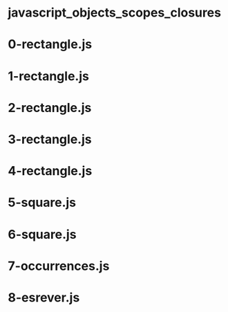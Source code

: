 # javascript_objects_scopes_closures
# 0-rectangle.js
# 1-rectangle.js
# 2-rectangle.js
# 3-rectangle.js
# 4-rectangle.js
# 5-square.js
# 6-square.js
# 7-occurrences.js
# 8-esrever.js
